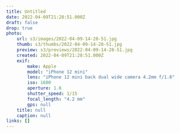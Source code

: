 ```yaml
---
title: Untitled
date: 2022-04-09T21:28:51.000Z
draft: false
drop: true
photo:
    url: s3/images/2022-04-09-14-28-51.jpg
    thumb: s3/thumbs/2022-04-09-14-28-51.jpg
    preview: s3/previews/2022-04-09-14-28-51.jpg
    created: 2022-04-09T21:28:51.000Z
    exif:
        make: Apple
        model: "iPhone 12 mini"
        lens: "iPhone 12 mini back dual wide camera 4.2mm f/1.6"
        iso: 1600
        aperture: 1.6
        shutter_speed: 1/15
        focal_length: "4.2 mm"
        gps: null
    title: null
    caption: null
links: []
---
```


